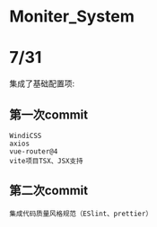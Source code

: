 # Moniter_System

# 7/31
集成了基础配置项:
## 第一次commit
    WindiCSS
    axios
    vue-router@4
    vite项目TSX、JSX支持
## 第二次commit
    集成代码质量风格规范（ESlint、prettier）
    